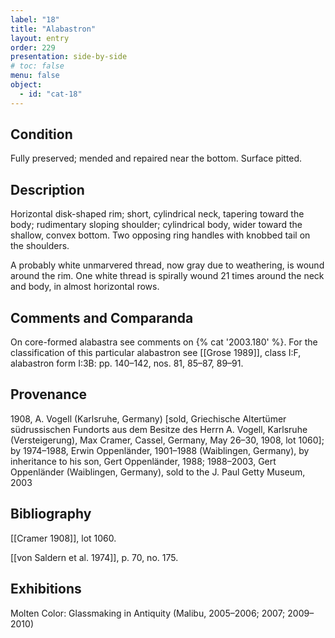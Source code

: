 ```yaml
---
label: "18"
title: "Alabastron"
layout: entry
order: 229
presentation: side-by-side
# toc: false
menu: false
object:
  - id: "cat-18"
---
```


## Condition

Fully preserved; mended and repaired near the bottom. Surface pitted.

## Description

Horizontal disk-shaped rim; short, cylindrical neck, tapering toward the body; rudimentary sloping shoulder; cylindrical body, wider toward the shallow, convex bottom. Two opposing ring handles with knobbed tail on the shoulders.

A probably white unmarvered thread, now gray due to weathering, is wound around the rim. One white thread is spirally wound 21 times around the neck and body, in almost horizontal rows.

## Comments and Comparanda

On core-formed alabastra see comments on {% cat '2003.180' %}. For the classification of this particular alabastron see [[Grose 1989]], class I:F, alabastron form I:3B: pp. 140–142, nos. 81, 85–87, 89–91.

## Provenance

1908, A. Vogell (Karlsruhe, Germany) [sold, Griechische Altertümer südrussischen Fundorts aus dem Besitze des Herrn A. Vogell, Karlsruhe (Versteigerung), Max Cramer, Cassel, Germany, May 26–30, 1908, lot 1060]; by 1974–1988, Erwin Oppenländer, 1901–1988 (Waiblingen, Germany), by inheritance to his son, Gert Oppenländer, 1988; 1988–2003, Gert Oppenländer (Waiblingen, Germany), sold to the J. Paul Getty Museum, 2003

## Bibliography

[[Cramer 1908]], lot 1060.

[[von Saldern et al. 1974]], p. 70, no. 175.

## Exhibitions

Molten Color: Glassmaking in Antiquity (Malibu, 2005–2006; 2007; 2009–2010)
